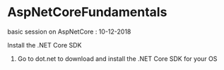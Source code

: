 # AspNetCoreFundamentals
basic session on AspNetCore : 10-12-2018

Install the .NET Core SDK
1. Go to dot.net to download and install the .NET Core SDK for your OS
